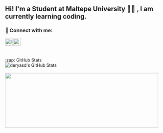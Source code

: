 
## Hi! I'm a Student at Maltepe University 👨‍🎓 , I am currently learning coding.
### 📩 Connect with me:

[<img align="left" alt="linkedin | LinkedIn" width="24px" src="https://raw.githubusercontent.com/peterthehan/peterthehan/master/assets/linkedin.svg" />][linkedin]
[<img align="left" height="24" width="24" src="https://cdn.jsdelivr.net/npm/simple-icons@v4/icons/gmail.svg" />][gmail]
<br />

[linkedin]: https://www.linkedin.com/in/deryasdev/
[gmail]: mailto:derya.sdev@gmail.com
<br />

<summary>:zap: GitHub Stats</summary>
  <img align="left" alt="deryasd's GitHub Stats" src="https://github-readme-stats.vercel.app/api?username=deryasd&show_icons=true&hide_border=false&title_color=ff652f&icon_color=FFE400&bg_color=09131B&text_color=ffffff&border_color=0c1a25" />
<br>
<br>
    <img height="180em" align="center" width=500px src="https://github-readme-stats.vercel.app/api/top-langs?username=deryasd&show_icons=true&locale=en&layout=compact&langs_count=8&theme=algolia"%20alt="deryasd"/>
<br>
<br>
